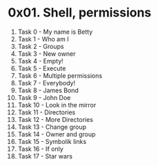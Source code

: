 # 0x01. Shell, permissions

1. Task 0 - My name is Betty
2. Task 1 - Who am I
3. Task 2 - Groups
4. Task 3 - New owner
5. Task 4 - Empty!
6. Task 5 - Execute
7. Task 6 - Multiple permissions
8. Task 7 - Everybody!
9. Task 8 - James Bond
10. Task 9 - John Doe
11. Task 10 - Look in the mirror
12. Task 11 - Directories
13. Task 12 - More Directories
14. Task 13 - Change group
15. Task 14 - Owner and group
16. Task 15 - Symbolik links
17. Task 16 - If only
18. Task 17 - Star wars
